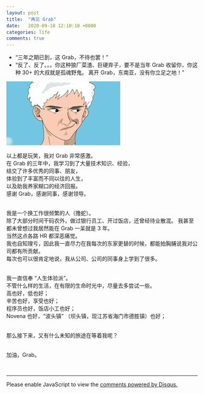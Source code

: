 ```yaml
---
layout: post
title:  "再见 Grab"
date:   2020-09-18 12:10:10 +0800
categories: life
comments: true
---
```


* “三年之期已到，这 Grab，不待也罢！”
* “反了、反了。。。你这种狼厂菜渣、巨硬弃子，要不是当年 Grab 收留你，你这种 30+ 的大叔就是孤魂野鬼。
离开 Grab，东南亚，没有你立足之地！”

<img src="/assets/img/歪嘴龙王.jpeg">
<br>

以上都是玩笑，我对 Grab 非常感激。<br>
在 Grab 的三年中，我学习到了大量技术知识、经验，<br>
结交了许多优秀的同事、朋友，<br>
体验到了丰富而不同以往的人生，<br>
以及助我养家糊口的经济回报。<br>
感谢 Grab，感谢同事，感谢领导。<br>
<br>

我是一个换工作很频繁的人（撸蛇）。<br>
除了大部分时间干码农外，做过银行员工、开过饭店，还曾经待业散混。
我甚至都未曾想过我居然能在 Grab 一呆就是 3 年。<br>
当然这点各路 HR 都深恶痛觉。<br>
我也自知理亏，因此我一直尽力在我每次的东家更替的时候，都能拍胸脯说我对公司都有所贡献。<br>
每次也可以很肯定地说，我从公司、公司的同事身上学到了很多。<br>
<br>

我一直信奉 “人生体验派”。<br>
不管什么样的生活，在有限的生命时光中，尽量去多尝试一些。<br>
高也好，低也好；<br>
辛苦也好，享受也好；<br>
程序员也好，饭店小工也好；<br>
Novena 也好，“波头镇” （坝头镇，现江苏省海门市德胜镇）也好；<br>
<br>

那么接下来，又有什么未知的旅途在等着我呢？<br>
<br>

加油，Grab。



<br>
<hr>

<div id="disqus_thread"></div>
<script>
(function() { // DON'T EDIT BELOW THIS LINE
var d = document, s = d.createElement('script');
s.src = 'https://straightdave-github-io.disqus.com/embed.js';
s.setAttribute('data-timestamp', +new Date());
(d.head || d.body).appendChild(s);
})();
</script>
<noscript>Please enable JavaScript to view the <a href="https://disqus.com/?ref_noscript">comments powered by Disqus.</a></noscript>
